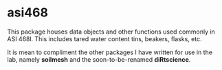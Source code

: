 
<!-- README.md is generated from README.Rmd. Please edit that file -->

# asi468

<!-- badges: start -->
<!-- badges: end -->

This package houses data objects and other functions used commonly in
ASI 468l. This includes tared water content tins, beakers, flasks, etc.

It is mean to compliment the other packages I have written for use in
the lab, namely **soilmesh** and the soon-to-be-renamed **diRtscience**.
